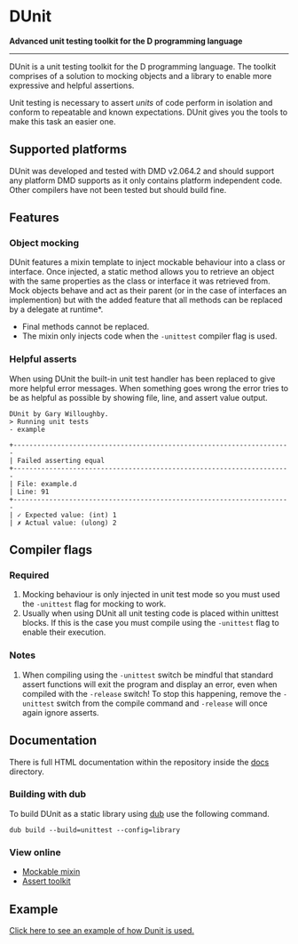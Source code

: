 # DUnit
**Advanced unit testing toolkit for the D programming language**

---

DUnit is a unit testing toolkit for the D programming language. The toolkit comprises of a solution to mocking objects and a library to enable more expressive and helpful assertions.

Unit testing is necessary to assert *units* of code perform in isolation and conform to repeatable and known expectations. DUnit gives you the tools to make this task an easier one.

## Supported platforms
DUnit was developed and tested with DMD v2.064.2 and should support any platform DMD supports as it only contains platform independent code. Other compilers have not been tested but should build fine.

## Features

### Object mocking
DUnit features a mixin template to inject mockable behaviour into a class or interface. Once injected, a static method allows you to retrieve an object with the same properties as the class or interface it was retrieved from. Mock objects behave and act as their parent (or in the case of interfaces an implemention) but with the added feature that all methods can be replaced by a delegate at runtime*.

* Final methods cannot be replaced.
* The mixin only injects code when the `-unittest` compiler flag is used.

### Helpful asserts
When using DUnit the built-in unit test handler has been replaced to give more helpful error messages. When something goes wrong the error tries to be as helpful as possible by showing file, line, and assert value output.

	DUnit by Gary Willoughby.
	> Running unit tests
	- example

	+----------------------------------------------------------------------
	| Failed asserting equal
	+----------------------------------------------------------------------
	| File: example.d
	| Line: 91
	+----------------------------------------------------------------------
	| ✓ Expected value: (int) 1
	| ✗ Actual value: (ulong) 2

## Compiler flags

### Required
1. Mocking behaviour is only injected in unit test mode so you must used the `-unittest` flag for mocking to work.
1. Usually when using DUnit all unit testing code is placed within unittest blocks. If this is the case you must compile using the `-unittest` flag to enable their execution.

### Notes
1. When compiling using the `-unittest` switch be mindful that standard assert functions will exit the program and display an error, even when compiled with the `-release` switch! To stop this happening, remove the `-unittest` switch from the compile command and `-release` will once again ignore asserts.

## Documentation
There is full HTML documentation within the repository inside the [docs](https://github.com/kalekold/dunit/tree/master/docs) directory.

### Building with dub
To build DUnit as a static library using [dub](https://github.com/rejectedsoftware/dub) use the following command.

	dub build --build=unittest --config=library

### View online
- [Mockable mixin](http://htmlpreview.github.io/?https://github.com/kalekold/dunit/master/docs/dunit/mockable.html)
- [Assert toolkit](http://htmlpreview.github.io/?https://github.com/kalekold/dunit/master/docs/dunit/toolkit.html)

## Example

[Click here to see an example of how Dunit is used.](https://github.com/kalekold/dunit/blob/master/source/example.d)
